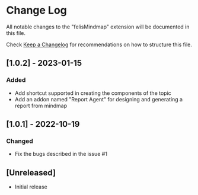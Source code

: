 # Change Log

All notable changes to the "felisMindmap" extension will be documented in this file.

Check [Keep a Changelog](http://keepachangelog.com/) for recommendations on how to structure this file.

## [1.0.2] - 2023-01-15

### Added

- Add shortcut supported in creating the components of the topic
- Add an addon named "Report Agent" for designing and generating a report from mindmap

## [1.0.1] - 2022-10-19

### Changed

- Fix the bugs described in the issue #1

## [Unreleased]

- Initial release